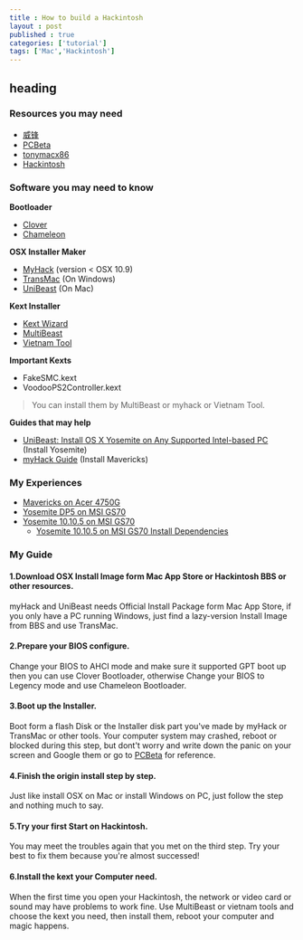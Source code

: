```yaml
---
title : How to build a Hackintosh
layout : post
published : true
categories: ['tutorial']
tags: ['Mac','Hackintosh']
---
```

<!-- more -->

## heading

### Resources you may need

* [威锋](http://bbs.feng.com/thread-htm-fid-102.html)
* [PCBeta](http://bbs.pcbeta.com/forum.php?gid=86)
* [tonymacx86](http://www.tonymacx86.com)
* [Hackintosh](http://www.hackintosh.com)

### Software you may need to know

**Bootloader**

* [Clover](http://sourceforge.net/projects/cloverefiboot/)
* [Chameleon](http://chameleon.osx86.hu/)

**OSX Installer Maker**

* [MyHack](http://myhack.sojugarden.com/) (version < OSX 10.9)
* [TransMac](http://www.acutesystems.com/scrtm.htm) (On Windows)
* [UniBeast](http://www.tonymacx86.com/downloads.php?do=file&id=253) (On Mac)

**Kext Installer**

* [Kext Wizard](http://www.hackintoshosx.com/files/file/4304-kext-wizard-3711/)
* [MultiBeast](http://www.tonymacx86.com/downloads.php?do=file&id=254)
* [Vietnam Tool](http://www.insanelymac.com/forum/files/file/210-hackintosh-vietnam-ultimate-aio-tool/)

**Important Kexts**

* FakeSMC.kext
* VoodooPS2Controller.kext

> You can install them by MultiBeast or myhack or Vietnam Tool. 

**Guides that may help**

* [UniBeast: Install OS X Yosemite on Any Supported Intel-based PC](http://www.tonymacx86.com/yosemite-desktop-guides/143976-unibeast-install-os-x-yosemite-any-supported-intel-based-pc.html) (Install Yosemite)
* [myHack Guide](http://myhack.sojugarden.com/guide/) (Install Mavericks)

### My Experiences

* [Mavericks on Acer 4750G](http://bbs.pcbeta.com/viewthread-1434394-1-1.html)
* [Yosemite DP5 on MSI GS70](http://bbs.pcbeta.com/viewthread-1543869-1-1.html)
* [Yosemite 10.10.5 on MSI GS70](http://bbs.pcbeta.com/viewthread-1634829-1-1.html)
	* [Yosemite 10.10.5 on MSI GS70 Install Dependencies](http://pan.baidu.com/s/1dDoBdEL)

### My Guide

#### 1.Download OSX Install Image form Mac App Store or Hackintosh BBS or other resources.

myHack and UniBeast needs Official Install Package form Mac App Store, if you only have a PC running Windows, just find a lazy-version Install Image from BBS and use TransMac.

#### 2.Prepare your BIOS configure.

Change your BIOS to AHCI mode and make sure it supported GPT boot up then you can use Clover Bootloader, otherwise Change your BIOS to Legency mode and use Chameleon Bootloader.

#### 3.Boot up the Installer.

Boot form a flash Disk or the Installer disk part you've made by myHack or TransMac or other tools. Your computer system may crashed, reboot or blocked during this step, but dont't worry and write down the panic on your screen and Google them or go to [PCBeta](http://bbs.pcbeta.com/viewthread-1516108-1-1.html) for reference.

#### 4.Finish the origin install step by step.

Just like install OSX on Mac or install Windows on PC, just follow the step and nothing much to say.

#### 5.Try your first Start on Hackintosh.

You may meet the troubles again that you met on the third step. Try your best to fix them because you're almost successed!

#### 6.Install the kext your Computer need.

When the first time you open your Hackintosh, the network or video card or sound may have problems to work fine. Use MultiBeast or vietnam tools and choose the kext you need, then install them, reboot your computer and magic happens.





